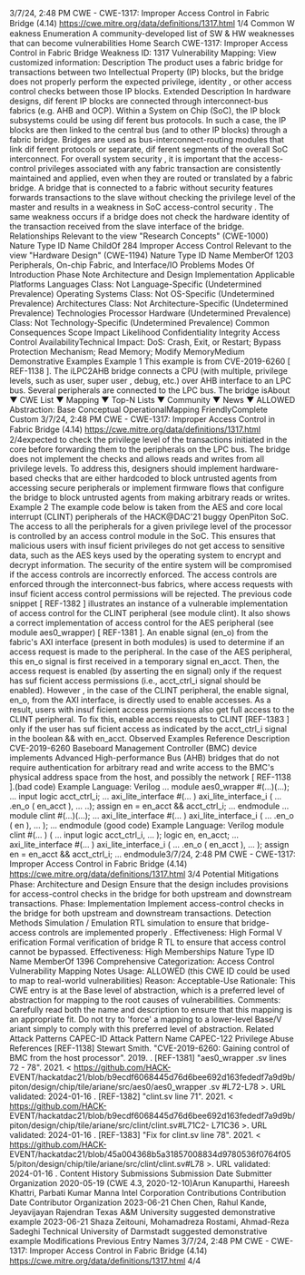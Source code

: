 3/7/24, 2:48 PM CWE - CWE-1317: Improper Access Control in Fabric Bridge (4.14)
https://cwe.mitre.org/data/deﬁnitions/1317.html 1/4
Common W eakness Enumeration
A community-developed list of SW & HW weaknesses that can become
vulnerabilities
Home Search
CWE-1317: Improper Access Control in Fabric Bridge
Weakness ID: 1317
Vulnerability Mapping: 
View customized information:
 Description
The product uses a fabric bridge for transactions between two Intellectual Property (IP) blocks, but the bridge does not properly
perform the expected privilege, identity , or other access control checks between those IP blocks.
 Extended Description
In hardware designs, dif ferent IP blocks are connected through interconnect-bus fabrics (e.g. AHB and OCP). Within a System on
Chip (SoC), the IP block subsystems could be using dif ferent bus protocols. In such a case, the IP blocks are then linked to the
central bus (and to other IP blocks) through a fabric bridge. Bridges are used as bus-interconnect-routing modules that link dif ferent
protocols or separate, dif ferent segments of the overall SoC interconnect.
For overall system security , it is important that the access-control privileges associated with any fabric transaction are consistently
maintained and applied, even when they are routed or translated by a fabric bridge. A bridge that is connected to a fabric without
security features forwards transactions to the slave without checking the privilege level of the master and results in a weakness in
SoC access-control security . The same weakness occurs if a bridge does not check the hardware identity of the transaction received
from the slave interface of the bridge.
 Relationships
 Relevant to the view "Research Concepts" (CWE-1000)
Nature Type ID Name
ChildOf 284 Improper Access Control
 Relevant to the view "Hardware Design" (CWE-1194)
Nature Type ID Name
MemberOf 1203 Peripherals, On-chip Fabric, and Interface/IO Problems
 Modes Of Introduction
Phase Note
Architecture and Design
Implementation
 Applicable Platforms
Languages
Class: Not Language-Specific (Undetermined Prevalence)
Operating Systems
Class: Not OS-Specific (Undetermined Prevalence)
Architectures
Class: Not Architecture-Specific (Undetermined Prevalence)
Technologies
Processor Hardware (Undetermined Prevalence)
Class: Not Technology-Specific (Undetermined Prevalence)
 Common Consequences
Scope Impact Likelihood
Confidentiality
Integrity
Access Control
AvailabilityTechnical Impact: DoS: Crash, Exit, or Restart; Bypass Protection Mechanism; Read Memory; Modify MemoryMedium
 Demonstrative Examples
Example 1
This example is from CVE-2019-6260 [ REF-1138 ]. The iLPC2AHB bridge connects a CPU (with multiple, privilege levels, such as
user, super user , debug, etc.) over AHB interface to an LPC bus. Several peripherals are connected to the LPC bus. The bridge isAbout ▼ CWE List ▼ Mapping ▼ Top-N Lists ▼ Community ▼ News ▼
ALLOWED
Abstraction: Base
Conceptual OperationalMapping
FriendlyComplete Custom
3/7/24, 2:48 PM CWE - CWE-1317: Improper Access Control in Fabric Bridge (4.14)
https://cwe.mitre.org/data/deﬁnitions/1317.html 2/4expected to check the privilege level of the transactions initiated in the core before forwarding them to the peripherals on the LPC bus.
The bridge does not implement the checks and allows reads and writes from all privilege levels.
To address this, designers should implement hardware-based checks that are either hardcoded to block untrusted agents from
accessing secure peripherals or implement firmware flows that configure the bridge to block untrusted agents from making arbitrary
reads or writes.
Example 2
The example code below is taken from the AES and core local interrupt (CLINT) peripherals of the HACK@DAC'21 buggy OpenPiton
SoC. The access to all the peripherals for a given privilege level of the processor is controlled by an access control module in the
SoC. This ensures that malicious users with insuf ficient privileges do not get access to sensitive data, such as the AES keys used by
the operating system to encrypt and decrypt information. The security of the entire system will be compromised if the access controls
are incorrectly enforced. The access controls are enforced through the interconnect-bus fabrics, where access requests with
insuf ficient access control permissions will be rejected.
The previous code snippet [ REF-1382 ] illustrates an instance of a vulnerable implementation of access control for the CLINT
peripheral (see module clint). It also shows a correct implementation of access control for the AES peripheral (see module
aes0\_wrapper) [ REF-1381 ]. An enable signal (en\_o) from the fabric's AXI interface (present in both modules) is used to determine if
an access request is made to the peripheral. In the case of the AES peripheral, this en\_o signal is first received in a temporary signal
en\_acct. Then, the access request is enabled (by asserting the en signal) only if the request has suf ficient access permissions (i.e.,
acct\_ctrl\_i signal should be enabled). However , in the case of the CLINT peripheral, the enable signal, en\_o, from the AXI interface, is
directly used to enable accesses. As a result, users with insuf ficient access permissions also get full access to the CLINT peripheral.
To fix this, enable access requests to CLINT [REF-1383 ] only if the user has suf ficient access as indicated by the acct\_ctrl\_i signal in
the boolean && with en\_acct.
 Observed Examples
Reference Description
CVE-2019-6260 Baseboard Management Controller (BMC) device implements Advanced High-performance Bus (AHB)
bridges that do not require authentication for arbitrary read and write access to the BMC's physical
address space from the host, and possibly the network [ REF-1138 ].(bad code) Example Language: Verilog 
...
module aes0\_wrapper #(...)(...);
...
input logic acct\_ctrl\_i;
...
axi\_lite\_interface #(...
) axi\_lite\_interface\_i (
...
.en\_o ( en\_acct ),
...
..);
assign en = en\_acct && acct\_ctrl\_i;
...
endmodule
...
module clint #(...)(...);
...
axi\_lite\_interface #(...
) axi\_lite\_interface\_i (
...
.en\_o ( en ),
...
);
...
endmodule
(good code) Example Language: Verilog 
module clint #(...
) (
...
input logic acct\_ctrl\_i,
...
);
logic en, en\_acct;
...
axi\_lite\_interface #(...
) axi\_lite\_interface\_i (
...
.en\_o ( en\_acct ),
...
);
assign en = en\_acct && acct\_ctrl\_i;
...
endmodule3/7/24, 2:48 PM CWE - CWE-1317: Improper Access Control in Fabric Bridge (4.14)
https://cwe.mitre.org/data/deﬁnitions/1317.html 3/4
 Potential Mitigations
Phase: Architecture and Design
Ensure that the design includes provisions for access-control checks in the bridge for both upstream and downstream
transactions.
Phase: Implementation
Implement access-control checks in the bridge for both upstream and downstream transactions.
 Detection Methods
Simulation / Emulation
RTL simulation to ensure that bridge-access controls are implemented properly .
Effectiveness: High
Formal V erification
Formal verification of bridge R TL to ensure that access control cannot be bypassed.
Effectiveness: High
 Memberships
Nature Type ID Name
MemberOf 1396 Comprehensive Categorization: Access Control
 Vulnerability Mapping Notes
Usage: ALLOWED (this CWE ID could be used to map to real-world vulnerabilities)
Reason: Acceptable-Use
Rationale:
This CWE entry is at the Base level of abstraction, which is a preferred level of abstraction for mapping to the root causes of
vulnerabilities.
Comments:
Carefully read both the name and description to ensure that this mapping is an appropriate fit. Do not try to 'force' a mapping to a
lower-level Base/V ariant simply to comply with this preferred level of abstraction.
 Related Attack Patterns
CAPEC-ID Attack Pattern Name
CAPEC-122 Privilege Abuse
 References
[REF-1138] Stewart Smith. "CVE-2019-6260: Gaining control of BMC from the host processor". 2019.
.
[REF-1381] "aes0\_wrapper .sv lines 72 - 78". 2021. < https://github.com/HACK-
EVENT/hackatdac21/blob/b9ecdf6068445d76d6bee692d163fededf7a9d9b/piton/design/chip/tile/ariane/src/aes0/aes0\_wrapper .sv
#L72-L78 >. URL validated: 2024-01-16 .
[REF-1382] "clint.sv line 71". 2021. < https://github.com/HACK-
EVENT/hackatdac21/blob/b9ecdf6068445d76d6bee692d163fededf7a9d9b/piton/design/chip/tile/ariane/src/clint/clint.sv#L71C2-
L71C36 >. URL validated: 2024-01-16 .
[REF-1383] "Fix for clint.sv line 78". 2021. < https://github.com/HACK-
EVENT/hackatdac21/blob/45a004368b5a31857008834d9780536f0764f055/piton/design/chip/tile/ariane/src/clint/clint.sv#L78 >.
URL validated: 2024-01-16 .
 Content History
 Submissions
Submission Date Submitter Organization
2020-05-19
(CWE 4.3, 2020-12-10)Arun Kanuparthi, Hareesh Khattri, Parbati Kumar Manna Intel Corporation
 Contributions
Contribution Date Contributor Organization
2023-06-21 Chen Chen, Rahul Kande, Jeyavijayan Rajendran Texas A&M University
suggested demonstrative example
2023-06-21 Shaza Zeitouni, Mohamadreza Rostami, Ahmad-Reza Sadeghi Technical University of Darmstadt
suggested demonstrative example
 Modifications
 Previous Entry Names
3/7/24, 2:48 PM CWE - CWE-1317: Improper Access Control in Fabric Bridge (4.14)
https://cwe.mitre.org/data/deﬁnitions/1317.html 4/4